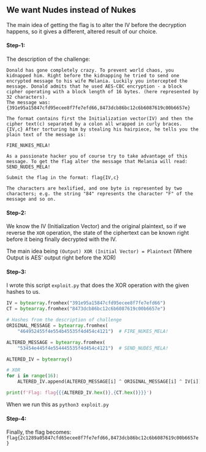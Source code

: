 ## We want Nudes instead of Nukes
The main idea of getting the flag is to alter the IV before the decryption happens, so it gives a different, altered result of our choice.

#### Step-1:
The description of the challenge:
```
Donald has gone completely crazy. To prevent world chaos, you kidnapped him. Right before the kidnapping he tried to send one encrypted message to his wife Melania. Luckily you intercepted the message. Donald admits that he used AES-CBC encryption - a block cipher operating with a block length of 16 bytes. (here represented by 32 characters). 
The message was: {391e95a15847cfd95ecee8f7fe7efd66,8473dcb86bc12c6b6087619c00b6657e}

The format contains first the Initialization vector(IV) and then the cipher text(c) separated by a colon all wrapped in curly braces. {IV,c} After torturing him by stealing his hairpiece, he tells you the plain text of the message is:

FIRE_NUKES_MELA!

As a passionate hacker you of course try to take advantage of this message. To get the flag alter the message that Melania will read: SEND_NUDES_MELA!

Submit the flag in the format: flag{IV,c}

The characters are hexlified, and one byte is represented by two characters; e.g. the string "84" represents the character "F" of the message and so on.
```

#### Step-2:
We know the IV (Initialization Vector) and the original plaintext, so if we reverse the `XOR` operation, the state of the ciphertext can be known right before it being finally decrypted with the IV.

The main idea being 
`(Output) XOR (Initial Vector) = Plaintext` (Where Output is AES' output right before the XOR)

#### Step-3:
I wrote this script `exploit.py` that does the XOR operation with the given hashes to us.

```py
IV = bytearray.fromhex("391e95a15847cfd95ecee8f7fe7efd66")
CT = bytearray.fromhex("8473dcb86bc12c6b6087619c00b6657e")

# Hashes from the description of challenge
ORIGINAL_MESSAGE = bytearray.fromhex(
    "464952455f4e554b45535f4d454c4121")  # FIRE_NUKES_MELA!

ALTERED_MESSAGE = bytearray.fromhex(
    "53454e445f4e554445535f4d454c4121")  # SEND_NUDES_MELA!

ALTERED_IV = bytearray()

# XOR
for i in range(16):
    ALTERED_IV.append(ALTERED_MESSAGE[i] ^ ORIGINAL_MESSAGE[i] ^ IV[i])

print(f'Flag: flag{{{ALTERED_IV.hex()},{CT.hex()}}}')
```
When we run this as `python3 exploit.py`
#### Step-4:
Finally, the flag becomes:
`flag{2c1289a05847cfd65ecee8f7fe7efd66,8473dcb86bc12c6b6087619c00b6657e}`